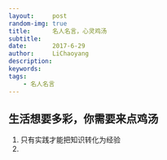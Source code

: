 ```yaml
---
layout:     post
random-img: true
title:      名人名言，心灵鸡汤
subtitle:   
date:       2017-6-29
author:     LiChaoyang
description: 
keywords: 
tags:
    - 名人名言
---
```


## 生活想要多彩，你需要来点鸡汤

 1. 只有实践才能把知识转化为经验
 2. 